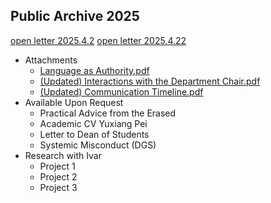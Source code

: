 ## Public Archive 2025

[open letter 2025.4.2](https://physix2020.github.io/blogplace/files/openletter2025.4.2.pdf)
[open letter 2025.4.22](https://physix2020.github.io/blogplace/files/openletter2025.4.22.pdf)
  * Attachments
    * [Language as Authority.pdf](https://physix2020.github.io/blogplace/files/Attachment1_Language_as_Authority_Chair.pdf)
    * [(Updated) Interactions with the Department Chair.pdf](https://physix2020.github.io/blogplace/files/Attachment2_Interactions_with_the_Department_Chair.pdf)
    * [(Updated) Communication Timeline.pdf](https://physix2020.github.io/blogplace/files/Attachment3_Communication_Timeline.pdf)
  * Available Upon Request
    * Practical Advice from the Erased
    * Academic CV Yuxiang Pei
    * Letter to Dean of Students
    * Systemic Misconduct (DGS)
  * Research with Ivar
    * Project 1
    * Project 2
    * Project 3